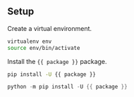 <!--
Licensed under the Apache License, Version 2.0 (the "License");
you may not use this file except in compliance with the License.
You may obtain a copy of the License at

http://www.apache.org/licenses/LICENSE-2.0

Unless required by applicable law or agreed to in writing, software
distributed under the License is distributed on an "AS IS" BASIS,
WITHOUT WARRANTIES OR CONDITIONS OF ANY KIND, either express or implied.
See the License for the specific language governing permissions and
limitations under the License.
-->

## Setup

Create a virtual environment.

```bash
virtualenv env
source env/bin/activate
```

Install the `{{ package }}` package.

```bash
pip install -U {{ package }}
```

```powershell
python -m pip install -U {{ package }}
```
